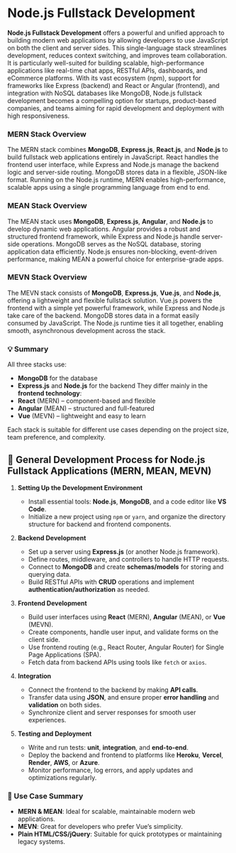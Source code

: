 # Node.js Fullstack Development

**Node.js Fullstack Development** offers a powerful and unified approach to building modern web applications by allowing developers to use JavaScript on both the client and server sides. This single-language stack streamlines development, reduces context switching, and improves team collaboration. It is particularly well-suited for building scalable, high-performance applications like real-time chat apps, RESTful APIs, dashboards, and eCommerce platforms. With its vast ecosystem (npm), support for frameworks like Express (backend) and React or Angular (frontend), and integration with NoSQL databases like MongoDB, Node.js fullstack development becomes a compelling option for startups, product-based companies, and teams aiming for rapid development and deployment with high responsiveness.

### **MERN Stack Overview**

The MERN stack combines **MongoDB**, **Express.js**, **React.js**, and **Node.js** to build fullstack web applications entirely in JavaScript. React handles the frontend user interface, while Express and Node.js manage the backend logic and server-side routing. MongoDB stores data in a flexible, JSON-like format. Running on the Node.js runtime, MERN enables high-performance, scalable apps using a single programming language from end to end.

### **MEAN Stack Overview**

The MEAN stack uses **MongoDB**, **Express.js**, **Angular**, and **Node.js** to develop dynamic web applications. Angular provides a robust and structured frontend framework, while Express and Node.js handle server-side operations. MongoDB serves as the NoSQL database, storing application data efficiently. Node.js ensures non-blocking, event-driven performance, making MEAN a powerful choice for enterprise-grade apps.
 
### **MEVN Stack Overview**

The MEVN stack consists of **MongoDB**, **Express.js**, **Vue.js**, and **Node.js**, offering a lightweight and flexible fullstack solution. Vue.js powers the frontend with a simple yet powerful framework, while Express and Node.js take care of the backend. MongoDB stores data in a format easily consumed by JavaScript. The Node.js runtime ties it all together, enabling smooth, asynchronous development across the stack.

### 💡 Summary

All three stacks use:

* **MongoDB** for the database
* **Express.js** and **Node.js** for the backend
  They differ mainly in the **frontend technology**:
* **React** (MERN) – component-based and flexible
* **Angular** (MEAN) – structured and full-featured
* **Vue** (MEVN) – lightweight and easy to learn

Each stack is suitable for different use cases depending on the project size, team preference, and complexity.

 ## 🔧 General Development Process for Node.js Fullstack Applications (MERN, MEAN, MEVN)

1. **Setting Up the Development Environment**

   * Install essential tools: **Node.js**, **MongoDB**, and a code editor like **VS Code**.
   * Initialize a new project using `npm` or `yarn`, and organize the directory structure for backend and frontend components.

2. **Backend Development**

   * Set up a server using **Express.js** (or another Node.js framework).
   * Define routes, middleware, and controllers to handle HTTP requests.
   * Connect to **MongoDB** and create **schemas/models** for storing and querying data.
   * Build RESTful APIs with **CRUD** operations and implement **authentication/authorization** as needed.

3. **Frontend Development**

   * Build user interfaces using **React** (MERN), **Angular** (MEAN), or **Vue** (MEVN).
   * Create components, handle user input, and validate forms on the client side.
   * Use frontend routing (e.g., React Router, Angular Router) for Single Page Applications (SPA).
   * Fetch data from backend APIs using tools like `fetch` or `axios`.

4. **Integration**

   * Connect the frontend to the backend by making **API calls**.
   * Transfer data using **JSON**, and ensure proper **error handling** and **validation** on both sides.
   * Synchronize client and server responses for smooth user experiences.

5. **Testing and Deployment**

   * Write and run tests: **unit**, **integration**, and **end-to-end**.
   * Deploy the backend and frontend to platforms like **Heroku**, **Vercel**, **Render**, **AWS**, or **Azure**.
   * Monitor performance, log errors, and apply updates and optimizations regularly.

### 🧩 Use Case Summary

* **MERN & MEAN**: Ideal for scalable, maintainable modern web applications.
* **MEVN**: Great for developers who prefer Vue’s simplicity.
* **Plain HTML/CSS/jQuery**: Suitable for quick prototypes or maintaining legacy systems.